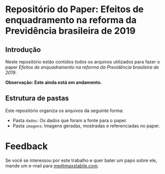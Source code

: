 # Repositório do Paper: Efeitos de enquadramento na reforma da Previdência brasileira de 2019


## Introdução
Neste repositório estão contidos todos os arquivos utilizados para fazer o paper *Efeitos de enquadramento na reforma da Previdência brasileira de 2019*. 


**Observação: Este ainda está em andamento.**

## Estrutura de pastas

Este repositório organiza os arquivos da seguinte forma:

* Pasta `dados`: Os dados que foram a fonte para o paper.
* Pasta `imagens`: Imagens geradas, mostradas e referenciadas no paper.

# Feedback

Se você se interessou por este trabalho e quer bater um papo sobre ele, mande um e-mail para [me@maxstabile.com](mailto:me@maxstabile.com). 
